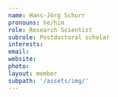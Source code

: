 ```yaml
---
name: Hans-Jörg Schurr
pronouns: he/him
role: Research Scientist
subrole: Postdoctoral scholar
interests: 
email: 
website: 
photo: 
layout: member
subpath: '/assets/img/'
---
```

<!-- Write anything else here and it will be printed. -->
